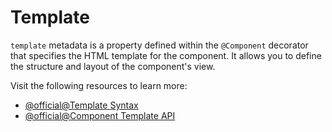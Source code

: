 # Template

`template` metadata is a property defined within the `@Component` decorator that specifies the HTML template for the component. It allows you to define the structure and layout of the component's view.

Visit the following resources to learn more:

- [@official@Template Syntax](https://angular.dev/guide/templates)
- [@official@Component Template API](https://angular.dev/api/core/Component#template)
